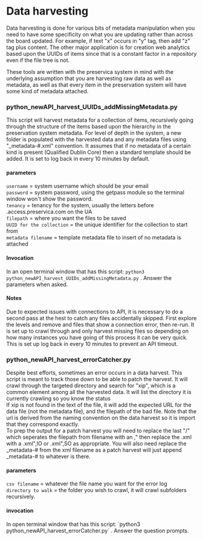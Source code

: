 <h1>Data harvesting</h1>
Data harvesting is done for various bits of metadata manipulation when you need to have some specificity on what you are updating rather than across the board updated. For example, if text "x" occurs in "y" tag, then add "z" tag plus content. The other major application is for creation web analytics based upon the UUIDs of items since that is a constant factor in a repository even if the file tree is not.

These tools are written with the preservica system in mind with the underlying assumption that you are harvesting raw data as well as metadata, as well as that every item in the preservation system will have some kind of metadata attached.
<h3>python_newAPI_harvest_UUIDs_addMissingMetadata.py</h3>
This script will harvest metadata for a collection of items, recursively going through the structure of the items based upon the hierarchy in the preservation system metadata. For level of depth in the system, a new folder is populated with the harvested data and any metadata files using "_metadata-#.xml" convention. It assumes that if no metadata of a certain kind is present (Qualified Dublin Core) then a standard template should be added. It is set to log back in every 10 minutes by default.
<h4>parameters</h4>

`username` = system username which should be your email<br/>
`password` = system password, using the getpass module so the terminal window won't show the password.<br/>
`tenancy` = tenancy for the system, usually the letters before .access.preservica.com on the UA<br/>
`filepath` = where you want the files to be saved<br/>
`UUID for the collection` = the unique identifier for the collection to start from<br/>
`metadata filename` = template metadata file to insert of no metadata is attached
<h4>Invocation</h4>

In an open terminal window that has this script: `python3 python_newAPI_harvest_UUIDs_addMissingMetadata.py` . Answer the parameters when asked.
<h4>Notes</h4>
Due to expected issues with connections to API, it is necessary to do a second pass at the hest to catch any files accidentally skipped. First explore the levels and remove and files that show a connection error, then re-run. It is set up to crawl through and only harvest missing files so depending on how many instances you have going of this process it can be very quick.<br/>
This is set up log back in every 10 minutes to prevent an API timeout.
<h3>python_newAPI_harvest_errorCatcher.py</h3>
Despite best efforts, sometimes an error occurs in a data harvest. This script is meant to track those down to be able to patch the harvest. It will crawl through the targeted directory and search for "xip", which is a common element among all the harvested data. It will list the directory it is currently crawling so you know the status<br/>
If xip is not found in the text of the file, it will add the expected URL for the data file (not the metadata file), and the filepath of the bad file. Note that the url is derived from the naming convention on the data harvest so it is import that they correspond exactly.<br/>
To prep the output for a patch harvest you will need to replace the last "/" which seperates the filepath from filename with an ," then replace the .xml with a .xml",IO or .xml",SO as appropriate. You will also need replace the _metadata-# from the xml filename as a patch harvest will just append _metadata-# to whatever is there.
<h4>parameters</h4>

`csv filename` = whatever the file name you want for the error log<br/>
`directory to walk` = the folder you wish to crawl, it will crawl subfolders recursively.
<h4>invocation</h4>
In open terminal window that has this script: `python3 python_newAPI_harvest_errorCatcher.py` . Answer the question prompts. 